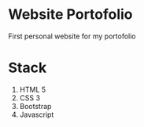 # Website Portofolio

<p> First personal website for my portofolio </p>

# Stack

1. HTML 5
2. CSS 3
3. Bootstrap
4. Javascript
